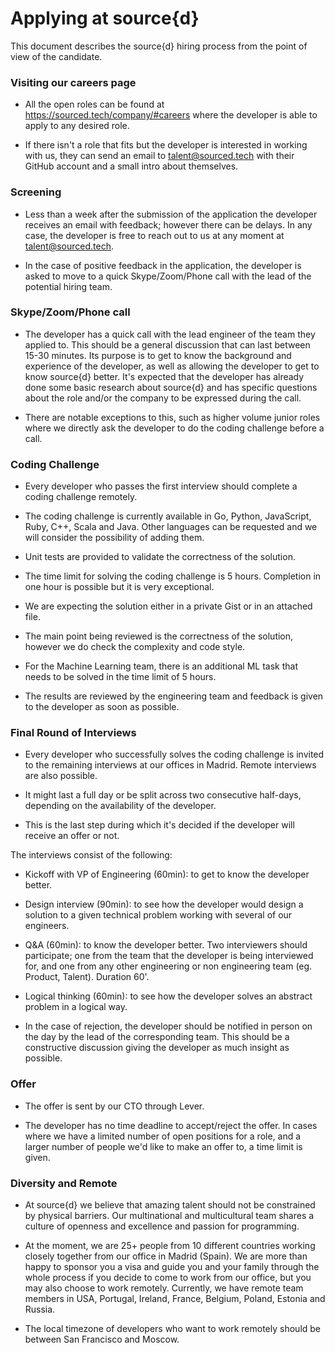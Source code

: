 # Applying at source{d}

This document describes the source{d} hiring process from the point of view of the candidate.

### Visiting our careers page

- All the open roles can be found at https://sourced.tech/company/#careers where the developer is able to apply to any desired role.

- If there isn't a role that fits but the developer is interested in working with us, they can send an email to talent@sourced.tech with their GitHub account and a small intro about themselves.

### Screening

- Less than a week after the submission of the application the developer receives an email with feedback; however there can be delays. In any case, the developer is free to reach out to us at any moment at talent@sourced.tech.

- In the case of positive feedback in the application, the developer is asked to move to a quick Skype/Zoom/Phone call with the lead of the potential hiring team.

### Skype/Zoom/Phone call

- The developer has a quick call with the lead engineer of the team they applied to. This should be a general discussion that can last between 15-30 minutes. Its purpose is to get to know the background and experience of the developer, as well as allowing the developer to get to know source{d} better. It's expected that the developer has already done some basic research about source{d} and has specific questions about the role and/or the company to be expressed during the call. 

- There are notable exceptions to this, such as higher volume junior roles where we directly ask the developer to do the coding challenge before a call.

### Coding Challenge

- Every developer who passes the first interview should complete a coding challenge remotely.

- The coding challenge is currently available in Go, Python, JavaScript, Ruby, C++, Scala and Java. Other languages can be requested and we will consider the possibility of adding them.

- Unit tests are provided to validate the correctness of the solution.

- The time limit for solving the coding challenge is 5 hours. Completion in one hour is possible but it is very exceptional.

- We are expecting the solution either in a private Gist or in an attached file.

- The main point being reviewed is the correctness of the solution, however we do check the complexity and code style.

- For the Machine Learning team, there is an additional ML task that needs to be solved in the time limit of 5 hours. 

- The results are reviewed by the engineering team and feedback is given to the developer as soon as possible.

### Final Round of Interviews

- Every developer who successfully solves the coding challenge is invited to the remaining interviews at our offices in Madrid. Remote interviews are also possible.

- It might last a full day or be split across two consecutive half-days, depending on the availability of the developer.

- This is the last step during which it's decided if the developer will receive an offer or not.

The interviews consist of the following:

- Kickoff with VP of Engineering (60min): to get to know the developer better.

- Design interview (90min): to see how the developer would design a solution to a given technical problem working with several of our engineers.

* Q&A (60min): to know the developer better. Two interviewers should participate; one from the team that the developer is being interviewed for, and one from any other engineering or non engineering team (eg. Product, Talent). Duration 60'.

- Logical thinking (60min): to see how the developer solves an abstract problem in a logical way.

- In the case of rejection, the developer should be notified in person on the day by the lead of the corresponding team. This should be a constructive discussion giving the developer as much insight as possible. 

### Offer

- The offer is sent by our CTO through Lever.

- The developer has no time deadline to accept/reject the offer. In cases where we have a limited number of open positions for a role, and a larger number of people we'd like to make an offer to, a time limit is given.

### Diversity and Remote

- At source{d} we believe that amazing talent should not be constrained by physical barriers. Our multinational and multicultural team shares a culture of openness and excellence and passion for programming.

- At the moment, we are 25+ people from 10 different countries working closely together from our office in Madrid (Spain). We are more than happy to sponsor you a visa and guide you and your family through the whole process if you decide to come to work from our office, but you may also choose to work remotely. Currently, we have remote team members in USA, Portugal, Ireland, France, Belgium, Poland, Estonia and Russia.

- The local timezone of developers who want to work remotely should be between San Francisco and Moscow.
